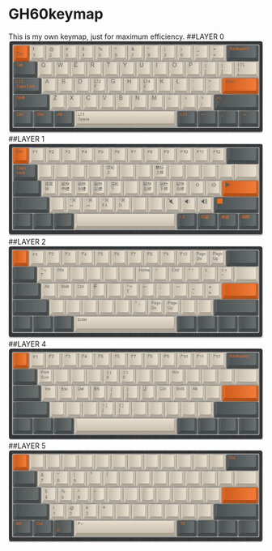 # GH60keymap
This is my own keymap, just for maximum efficiency.
##LAYER 0
![Layer 0](LAYER0.jpg)
##LAYER 1
![Layer 1](LAYER1.jpg)
##LAYER 2
![Layer 2](LAYER2.jpg)
##LAYER 4
![Layer 4](LAYER4.jpg)
##LAYER 5
![Layer 5](LAYER5.jpg)
